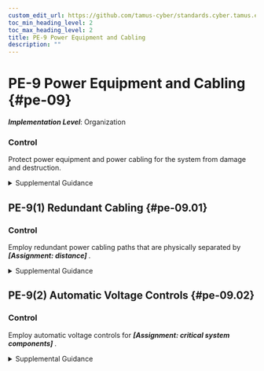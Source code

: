 ```yaml
---
custom_edit_url: https://github.com/tamus-cyber/standards.cyber.tamus.edu/tree/main/static/content/tamus.edu/TAMUS_profile.xml
toc_min_heading_level: 2
toc_max_heading_level: 2
title: PE-9 Power Equipment and Cabling
description: ""
---
```


# PE-9 Power Equipment and Cabling {#pe-09}

_**Implementation Level**_: Organization

### Control

Protect power equipment and power cabling for the system from damage and destruction.

<details>
  <summary>Supplemental Guidance</summary>

Organizations determine the types of protection necessary for the power equipment and cabling employed at different locations that are both internal and external to organizational facilities and environments of operation. Types of power equipment and cabling include internal cabling and uninterruptable power sources in offices or data centers, generators and power cabling outside of buildings, and power sources for self-contained components such as satellites, vehicles, and other deployable systems.

</details>

## PE-9(1) Redundant Cabling {#pe-09.01}

### Control

Employ redundant power cabling paths that are physically separated by <strong> <em>[Assignment: distance]</em> </strong>.

<details>
  <summary>Supplemental Guidance</summary>

Physically separate and redundant power cables ensure that power continues to flow in the event that one of the cables is cut or otherwise damaged.

</details>

## PE-9(2) Automatic Voltage Controls {#pe-09.02}

### Control

Employ automatic voltage controls for <strong> <em>[Assignment: critical system components]</em> </strong>.

<details>
  <summary>Supplemental Guidance</summary>

Automatic voltage controls can monitor and control voltage. Such controls include voltage regulators, voltage conditioners, and voltage stabilizers.

</details>

